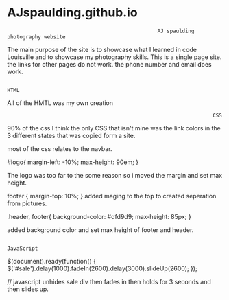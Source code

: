 # AJspaulding.github.io

                                                     AJ spaulding photography website 



The main purpose of the site is to showcase what I learned in code Louisville and to showcase my photography skills. This is a single page site. the links for other pages do not work. the phone number and email does work.



                                                                       HTML


All of the HMTL was my own creation 

                                                                       CSS

 90% of the css I think the only CSS that isn't mine was the link colors in the 3 different states that was copied form a site.

 most of the css relates to the navbar.



#logo{
 margin-left: -10%;
 max-height: 90em;
}

The logo was too far to the some reason  so i moved the margin and set max height.



footer {
  margin-top: 10%;
}
added maging to the top to created seperation from pictures.


.header, footer{
  background-color: #dfd9d9;
  max-height: 85px;
}

added background color and set max height of footer and header.





                                                                     JavaScript


$(document).ready(function() {  $('#sale').delay(1000).fadeIn(2600).delay(3000).slideUp(2600);
});

// javascript unhides sale div then fades in then holds for 3 seconds and then slides up.




